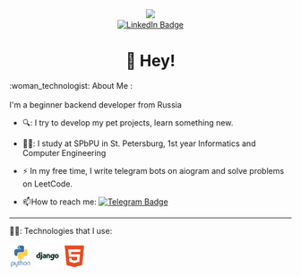 <div align="center">
  <img src="https://media.giphy.com/media/v1.Y2lkPTc5MGI3NjExNHBkZmZpZzl3c2Z1OXFjd3VjZmV1bWF6YWprZWc4MjB0c2Jlcm83YiZlcD12MV9pbnRlcm5hbF9naWZfYnlfaWQmY3Q9Zw/3oKIPnAiaMCws8nOsE/giphy.gif" width="200">
</div>
<div id="badges" align="center">
  <a href="https://t.me/ov4rlxrd">
    <img src="https://img.shields.io/badge/Telegram-blue?style=for-the-badge&logo=telegram&logoColor=white" alt="LinkedIn Badge"/>
  </a>
</div>


<h1 align="center">👋 Hey! </h1>
:woman_technologist: About Me : </br></br>
   I'm a beginner backend developer from Russia

- 🔍: I try to develop my pet projects, learn something new.

- 👨‍🎓: I study at SPbPU in St. Petersburg, 1st year Informatics and Computer Engineering

- :zap: In my free time, I write telegram bots on aiogram and solve problems on LeetCode.

- :mailbox:How to reach me: [![Telegram Badge](https://img.shields.io/badge/-Telegram-blue?style=flat&logo=Telegram&logoColor=white)](t.me/ov4rlxrd)

<hr>

👨‍💻: Technologies that I use:</br></br>
<img src="https://github.com/devicons/devicon/blob/master/icons/python/python-original-wordmark.svg" width="40" height="40">&nbsp;
<img src="https://github.com/devicons/devicon/blob/master/icons/django/django-plain-wordmark.svg" width="40" height="40">&nbsp;
<img src="https://github.com/devicons/devicon/blob/master/icons/html5/html5-plain.svg" width="40" height="40">&nbsp;
<!---
ov4rlxrd/ov4rlxrd is a ✨ special ✨ repository because its `README.md` (this file) appears on your GitHub profile.
You can click the Preview link to take a look at your changes.
--->
